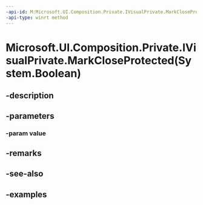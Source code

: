 ```yaml
---
-api-id: M:Microsoft.UI.Composition.Private.IVisualPrivate.MarkCloseProtected(System.Boolean)
-api-type: winrt method
---
```


# Microsoft.UI.Composition.Private.IVisualPrivate.MarkCloseProtected(System.Boolean)

<!--
public void MarkCloseProtected (bool value);
-->


## -description

## -parameters

### -param value

## -remarks

## -see-also

## -examples


